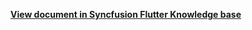 **[View document in Syncfusion Flutter Knowledge base](https://www.syncfusion.com/kb/12310/how-to-show-a-particular-week-in-a-day-view-of-flutter-event-calendarsfcalendar)**
